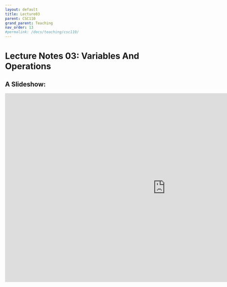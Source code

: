 ```yaml
---
layout: default
title: Lecture03
parent: CSC110
grand_parent: Teaching
nav_order: 13
#permalink: /docs/teaching/csc110/
---  
```

  

Lecture Notes 03: Variables And Operations
===========================================



A Slideshow:
---------------


<iframe src="https://docs.google.com/presentation/d/e/2PACX-1vSlGGuOyG2Fgwhdchfa0gEM3y9Q9DJyrMqRXwI9WkRfeuHT540IxVLS3waW827Qyxzoj5Ajb1v7ixwn/embed?start=false&loop=false&delayms=60000" frameborder="0" width="1055" height="623" allowfullscreen="true" mozallowfullscreen="true" webkitallowfullscreen="true"></iframe>